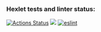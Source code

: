 ### Hexlet tests and linter status:
[![Actions Status](https://github.com/manylovv/frontend-project-lvl1/workflows/hexlet-check/badge.svg)](https://github.com/manylovv/frontend-project-lvl1/actions)
<a href="https://codeclimate.com/github/codeclimate/codeclimate/maintainability"><img src="https://api.codeclimate.com/v1/badges/a99a88d28ad37a79dbf6/maintainability" /></a>
[![eslint](https://github.com/manylovv/frontend-project-lvl1/actions/workflows/eslint.yml/badge.svg?branch=main)](https://github.com/manylovv/frontend-project-lvl1/actions/workflows/eslint.yml)
